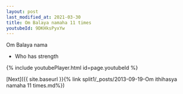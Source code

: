 ```yaml
---
layout: post
last_modified_at: 2021-03-30
title: Om Balaya namaha 11 times
youtubeId: 9DKHksPyxYw
---
```

 
 
Om Balaya nama 
 
 -  Who has strength 
 
  
 
  
 
 
 
 
 
 


{% include youtubePlayer.html id=page.youtubeId %}
 
[Next]({{ site.baseurl }}{% link  split1/_posts/2013-09-19-Om ithihasya namaha 11 times.md%})
 
